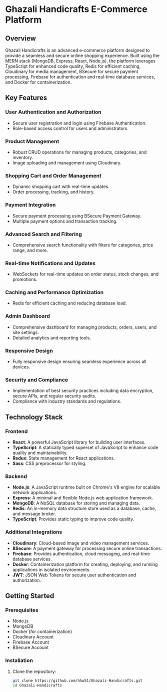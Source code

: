 # Ghazali Handicrafts E-Commerce Platform

## Overview
Ghazali Handicrafts is an advanced e-commerce platform designed to provide a seamless and secure online shopping experience. Built using the MERN stack (MongoDB, Express, React, Node.js), the platform leverages TypeScript for enhanced code quality, Redis for efficient caching, Cloudinary for media management, BSecure for secure payment processing, Firebase for authentication and real-time database services, and Docker for containerization.

## Key Features

### User Authentication and Authorization
- Secure user registration and login using Firebase Authentication.
- Role-based access control for users and administrators.

### Product Management
- Robust CRUD operations for managing products, categories, and inventory.
- Image uploading and management using Cloudinary.

### Shopping Cart and Order Management
- Dynamic shopping cart with real-time updates.
- Order processing, tracking, and history.

### Payment Integration
- Secure payment processing using BSecure Payment Gateway.
- Multiple payment options and transaction tracking.

### Advanced Search and Filtering
- Comprehensive search functionality with filters for categories, price range, and more.

### Real-time Notifications and Updates
- WebSockets for real-time updates on order status, stock changes, and promotions.

### Caching and Performance Optimization
- Redis for efficient caching and reducing database load.

### Admin Dashboard
- Comprehensive dashboard for managing products, orders, users, and site settings.
- Detailed analytics and reporting tools.

### Responsive Design
- Fully responsive design ensuring seamless experience across all devices.

### Security and Compliance
- Implementation of best security practices including data encryption, secure APIs, and regular security audits.
- Compliance with industry standards and regulations.

## Technology Stack

### Frontend
- **React**: A powerful JavaScript library for building user interfaces.
- **TypeScript**: A statically typed superset of JavaScript to enhance code quality and maintainability.
- **Redux**: State management for React applications.
- **Sass**: CSS preprocessor for styling.

### Backend
- **Node.js**: A JavaScript runtime built on Chrome's V8 engine for scalable network applications.
- **Express**: A minimal and flexible Node.js web application framework.
- **MongoDB**: A NoSQL database for storing and managing data.
- **Redis**: An in-memory data structure store used as a database, cache, and message broker.
- **TypeScript**: Provides static typing to improve code quality.

### Additional Integrations
- **Cloudinary**: Cloud-based image and video management services.
- **BSecure**: A payment gateway for processing secure online transactions.
- **Firebase**: Provides authentication, cloud messaging, and real-time database services.
- **Docker**: Containerization platform for creating, deploying, and running applications in isolated environments.
- **JWT**: JSON Web Tokens for secure user authentication and authorization.

## Getting Started

### Prerequisites
- Node.js
- MongoDB
- Docker (for containerization)
- Cloudinary Account
- Firebase Account
- BSecure Account

### Installation

1. Clone the repository:
   ```bash
   git clone https://github.com/hhw51/Ghazali-Handicrafts.git
   cd Ghazali-Handicrafts
